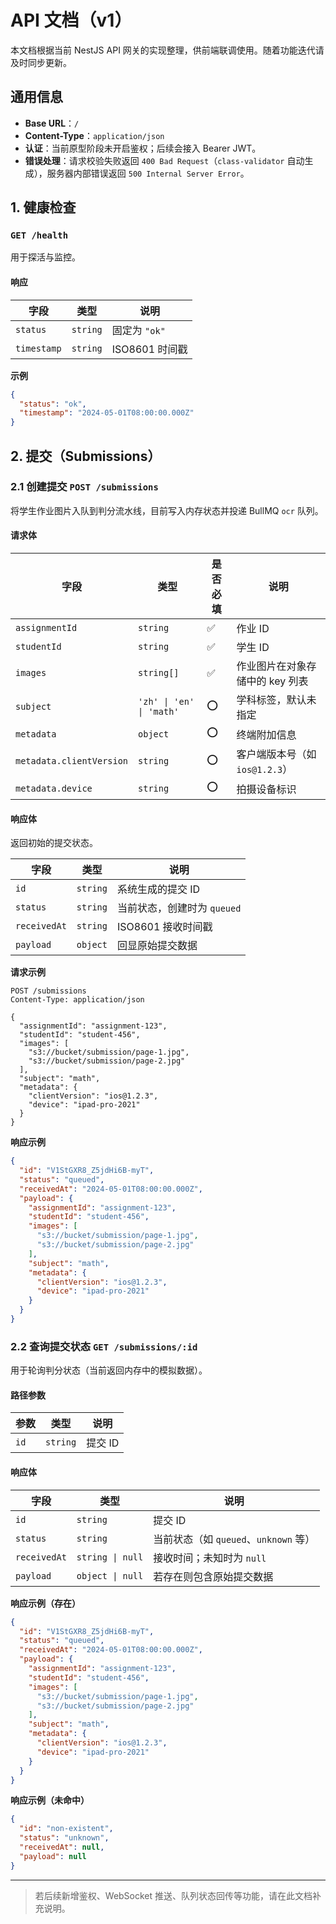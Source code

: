 # API 文档（v1）

本文档根据当前 NestJS API 网关的实现整理，供前端联调使用。随着功能迭代请及时同步更新。

## 通用信息

- **Base URL**：`/`
- **Content-Type**：`application/json`
- **认证**：当前原型阶段未开启鉴权；后续会接入 Bearer JWT。
- **错误处理**：请求校验失败返回 `400 Bad Request`（`class-validator` 自动生成），服务器内部错误返回 `500 Internal Server Error`。

## 1. 健康检查

### `GET /health`

用于探活与监控。

#### 响应

| 字段 | 类型 | 说明 |
| --- | --- | --- |
| `status` | `string` | 固定为 `"ok"` |
| `timestamp` | `string` | ISO8601 时间戳 |

**示例**

```json
{
  "status": "ok",
  "timestamp": "2024-05-01T08:00:00.000Z"
}
```

## 2. 提交（Submissions）

### 2.1 创建提交 `POST /submissions`

将学生作业图片入队到判分流水线，目前写入内存状态并投递 BullMQ `ocr` 队列。

#### 请求体

| 字段 | 类型 | 是否必填 | 说明 |
| --- | --- | --- | --- |
| `assignmentId` | `string` | ✅ | 作业 ID |
| `studentId` | `string` | ✅ | 学生 ID |
| `images` | `string[]` | ✅ | 作业图片在对象存储中的 key 列表 |
| `subject` | `'zh' \| 'en' \| 'math'` | ⭕️ | 学科标签，默认未指定 |
| `metadata` | `object` | ⭕️ | 终端附加信息 |
| `metadata.clientVersion` | `string` | ⭕️ | 客户端版本号（如 `ios@1.2.3`） |
| `metadata.device` | `string` | ⭕️ | 拍摄设备标识 |

#### 响应体

返回初始的提交状态。

| 字段 | 类型 | 说明 |
| --- | --- | --- |
| `id` | `string` | 系统生成的提交 ID |
| `status` | `string` | 当前状态，创建时为 `queued` |
| `receivedAt` | `string` | ISO8601 接收时间戳 |
| `payload` | `object` | 回显原始提交数据 |

**请求示例**

```http
POST /submissions
Content-Type: application/json

{
  "assignmentId": "assignment-123",
  "studentId": "student-456",
  "images": [
    "s3://bucket/submission/page-1.jpg",
    "s3://bucket/submission/page-2.jpg"
  ],
  "subject": "math",
  "metadata": {
    "clientVersion": "ios@1.2.3",
    "device": "ipad-pro-2021"
  }
}
```

**响应示例**

```json
{
  "id": "V1StGXR8_Z5jdHi6B-myT",
  "status": "queued",
  "receivedAt": "2024-05-01T08:00:00.000Z",
  "payload": {
    "assignmentId": "assignment-123",
    "studentId": "student-456",
    "images": [
      "s3://bucket/submission/page-1.jpg",
      "s3://bucket/submission/page-2.jpg"
    ],
    "subject": "math",
    "metadata": {
      "clientVersion": "ios@1.2.3",
      "device": "ipad-pro-2021"
    }
  }
}
```

### 2.2 查询提交状态 `GET /submissions/:id`

用于轮询判分状态（当前返回内存中的模拟数据）。

#### 路径参数

| 参数 | 类型 | 说明 |
| --- | --- | --- |
| `id` | `string` | 提交 ID |

#### 响应体

| 字段 | 类型 | 说明 |
| --- | --- | --- |
| `id` | `string` | 提交 ID |
| `status` | `string` | 当前状态（如 `queued`、`unknown` 等） |
| `receivedAt` | `string \| null` | 接收时间；未知时为 `null` |
| `payload` | `object \| null` | 若存在则包含原始提交数据 |

**响应示例（存在）**

```json
{
  "id": "V1StGXR8_Z5jdHi6B-myT",
  "status": "queued",
  "receivedAt": "2024-05-01T08:00:00.000Z",
  "payload": {
    "assignmentId": "assignment-123",
    "studentId": "student-456",
    "images": [
      "s3://bucket/submission/page-1.jpg",
      "s3://bucket/submission/page-2.jpg"
    ],
    "subject": "math",
    "metadata": {
      "clientVersion": "ios@1.2.3",
      "device": "ipad-pro-2021"
    }
  }
}
```

**响应示例（未命中）**

```json
{
  "id": "non-existent",
  "status": "unknown",
  "receivedAt": null,
  "payload": null
}
```

---

> 若后续新增鉴权、WebSocket 推送、队列状态回传等功能，请在此文档补充说明。
